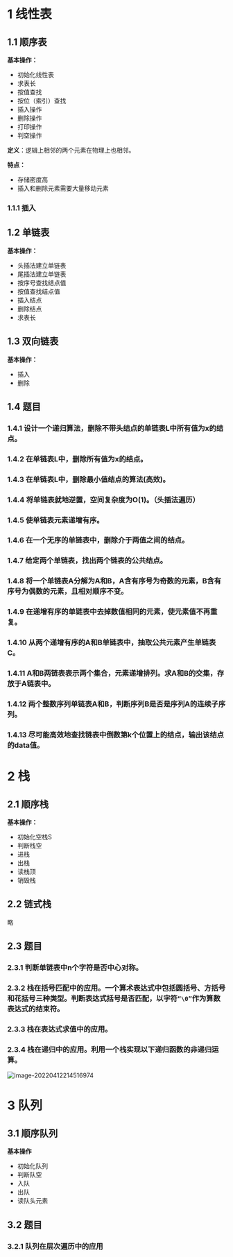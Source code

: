 # 1 线性表

## 1.1 顺序表

**基本操作：**

- 初始化线性表
- 求表长
- 按值查找
- 按位（索引）查找
- 插入操作
- 删除操作
- 打印操作
- 判空操作

**定义**：逻辑上相邻的两个元素在物理上也相邻。

**特点：**

- 存储密度高
- 插入和删除元素需要大量移动元素

### 1.1.1 插入

## 1.2 单链表

**基本操作：**

- 头插法建立单链表
- 尾插法建立单链表
- 按序号查找结点值
- 按值查找结点值
- 插入结点
- 删除结点
- 求表长

## 1.3 双向链表 

**基本操作：**

- 插入
- 删除

## 1.4 题目

### 1.4.1 设计一个递归算法，删除不带头结点的单链表L中所有值为x的结点。

### 1.4.2 在单链表L中，删除所有值为x的结点。

### 1.4.3 在单链表L中，删除最小值结点的算法(高效)。

### 1.4.4 将单链表就地逆置，空间复杂度为O(1)。（头插法遍历）

### 1.4.5 使单链表元素递增有序。

### 1.4.6 在一个无序的单链表中，删除介于两值之间的结点。

### 1.4.7 给定两个单链表，找出两个链表的公共结点。

### 1.4.8 将一个单链表A分解为A和B，A含有序号为奇数的元素，B含有序号为偶数的元素，且相对顺序不变。

### 1.4.9 在递增有序的单链表中去掉数值相同的元素，使元素值不再重复。

### 1.4.10 从两个递增有序的A和B单链表中，抽取公共元素产生单链表C。

### 1.4.11 A和B两链表表示两个集合，元素递增排列。求A和B的交集，存放于A链表中。

### 1.4.12 两个整数序列单链表A和B，判断序列B是否是序列A的连续子序列。

### 1.4.13 尽可能高效地查找链表中倒数第k个位置上的结点，输出该结点的data值。



# 2 栈

## 2.1 顺序栈

**基本操作：**

- 初始化空栈S
- 判断栈空
- 进栈
- 出栈
- 读栈顶
- 销毁栈

## 2.2 链式栈

略

## 2.3 题目

### 2.3.1 判断单链表中n个字符是否中心对称。

### 2.3.2 栈在括号匹配中的应用。一个算术表达式中包括圆括号、方括号和花括号三种类型。判断表达式括号是否匹配，以字符`“\0”`作为算数表达式的结束符。

### 2.3.3 栈在表达式求值中的应用。

### 2.3.4 栈在递归中的应用。利用一个栈实现以下递归函数的非递归运算。

![image-20220412214516974](C:/Users/Administrator/AppData/Roaming/Typora/typora-user-images/image-20220412214516974.png)

# 3 队列

## 3.1 顺序队列

**基本操作**

- 初始化队列
- 判断队空
- 入队
- 出队
- 读队头元素

## 3.2 题目

### 3.2.1 队列在层次遍历中的应用
